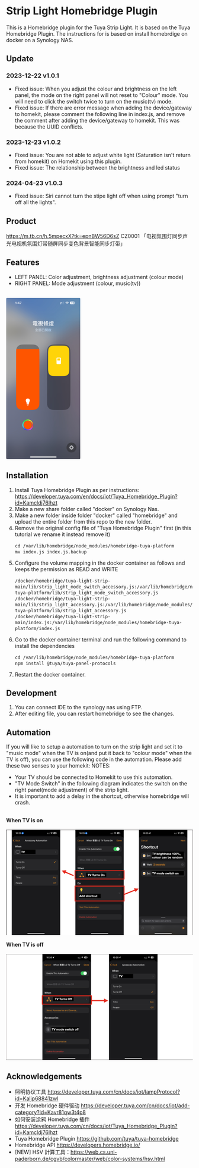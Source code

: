 # Strip Light Homebridge Plugin
This is a Homebridge plugin for the Tuya Strip Light. It is based on the Tuya Homebridge Plugin.
The instructions for is based on install homebrdige on docker on a Synology NAS.

## Update
### 2023-12-22 v1.0.1
- Fixed issue: When you adjust the colour and brightness on the left panel, the mode on the right panel will not reset to "Colour" mode. You will need to click the switch twice to turn on the music(tv) mode.
- Fixed issue: If there are error message when adding the device/gateway to homekit, please comment the following line in index.js, and remove the comment after adding the device/gateway to homekit. This was because the UUID conflicts.

### 2023-12-23 v1.0.2
- Fixed issue: You are not able to adjust white light (Saturation isn't return from homekit) on Homekit using this plugin.
- Fixed issue: The relationship between the brightness and led status

### 2024-04-23 v1.0.3
- Fixed issue: Siri cannot turn the stipe light off when using prompt "turn off all the lights".

## Product
https://m.tb.cn/h.5mpecxX?tk=epnBW56D6sZ CZ0001 「电视氛围灯同步声光电视机氛围灯带随屏同步变色背景智能同步灯带」


## Features
- LEFT PANEL: Color adjustment, brightness adjustment (colour mode)
- RIGHT PANEL: Mode adjustment (colour, music(tv))
<br/>
<img alt="image1.jpeg" src="image1.jpeg" width="200"/>


## Installation
1. Install Tuya Homebridge Plugin as per instructions: https://developer.tuya.com/en/docs/iot/Tuya_Homebridge_Plugin?id=Kamcldj76lhzt
2. Make a new share folder called "docker" on Synology Nas.
3. Make a new folder inside folder "docker" called "homebridge" and upload the entire folder from this repo to the new folder.
4. Remove the original config file of "Tuya Homebridge Plugin" first (in this tutorial we rename it instead remove it)
    ```
    cd /var/lib/homebridge/node_modules/homebridge-tuya-platform
    mv index.js index.js.backup
    ```
4. Configure the volume mapping in the docker container as follows and keeps the permission as READ and WRITE
    ```
    /docker/homebridge/tuya-light-strip-main/lib/strip_light_mode_switch_accessory.js:/var/lib/homebridge/node_modules/homebridge-tuya-platform/lib/strip_light_mode_switch_accessory.js
    /docker/homebridge/tuya-light-strip-main/lib/strip_light_accessory.js:/var/lib/homebridge/node_modules/homebridge-tuya-platform/lib/strip_light_accessory.js
    /docker/homebridge/tuya-light-strip-main/index.js:/var/lib/homebridge/node_modules/homebridge-tuya-platform/index.js
    ```
5. Go to the docker container terminal and run the following command to install the dependencies
    ```
    cd /var/lib/homebridge/node_modules/homebridge-tuya-platform
    npm install @tuya/tuya-panel-protocols
    ```
5. Restart the docker container.


## Development
1. You can connect IDE to the synology nas using FTP.
2. After editing file, you can restart homebridge to see the changes.


## Automation
If you will like to setup a automation to turn on the strip light and set it to "music mode" when the TV is on(and put it back to "colour mode" when the TV is off), you can use the following code in the automation. Please add these two senses to your homekit:
NOTES: 
- Your TV should be connected to Homekit to use this automation.
- "TV Mode Switch" in the following diagram indicates the switch on the right panel(mode adjustment) of the strip light.
- It is important to add a delay in the shortcut, otherwise homebridge will crash.
<br/><br/>

**When TV is on**
<br/><br/>
<img alt="image2.png" src="image2.png" width="700"/>
<br/>

**When TV is off**
<br/><br/>
<img alt="image3.png" src="image3.png" width="700"/>
<br/>



## Acknowledgements
- 照明协议工具 https://developer.tuya.com/cn/docs/iot/lampProtocol?id=Kaljp68841zwl
- 开发 Homebridge 硬件驱动 https://developer.tuya.com/cn/docs/iot/add-category?id=Kavr81qw3t4p8
- 如何安装涂鸦 Homebridge 插件 https://developer.tuya.com/cn/docs/iot/Tuya_Homebridge_Plugin?id=Kamcldj76lhzt
- Tuya Homebridge Plugin https://github.com/tuya/tuya-homebridge
- Homebridge API https://developers.homebridge.io/
- [NEW] HSV 計算工具：https://web.cs.uni-paderborn.de/cgvb/colormaster/web/color-systems/hsv.html
